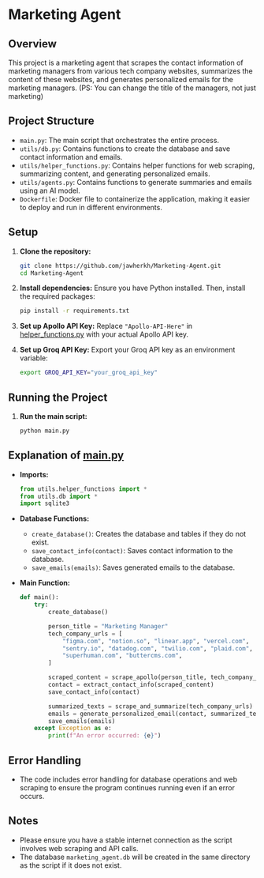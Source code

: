 # Marketing Agent

## Overview
This project is a marketing agent that scrapes the contact information of marketing managers from various tech company websites, summarizes the content of these websites, and generates personalized emails for the marketing managers. (PS: You can change the title of the managers, not just marketing)

## Project Structure
- `main.py`: The main script that orchestrates the entire process.
- `utils/db.py`: Contains functions to create the database and save contact information and emails.
- `utils/helper_functions.py`: Contains helper functions for web scraping, summarizing content, and generating personalized emails.
- `utils/agents.py`: Contains functions to generate summaries and emails using an AI model.
- `Dockerfile`: Docker file to containerize the application, making it easier to deploy and run in different environments.

## Setup
1. **Clone the repository:**
    ```sh
    git clone https://github.com/jawherkh/Marketing-Agent.git
    cd Marketing-Agent
    ```

2. **Install dependencies:**
    Ensure you have Python installed. Then, install the required packages:
    ```sh
    pip install -r requirements.txt
    ```

3. **Set up Apollo API Key:**
    Replace `"Apollo-API-Here"` in [helper_functions.py](http://_vscodecontentref_/0) with your actual Apollo API key.

4. **Set up Groq API Key:**
    Export your Groq API key as an environment variable:
    ```sh
    export GROQ_API_KEY="your_groq_api_key"
    ```

## Running the Project
1. **Run the main script:**
    ```sh
    python main.py
    ```

## Explanation of [main.py](http://_vscodecontentref_/1)
- **Imports:**
    ```python
    from utils.helper_functions import *
    from utils.db import *
    import sqlite3
    ```

- **Database Functions:**
    - `create_database()`: Creates the database and tables if they do not exist.
    - `save_contact_info(contact)`: Saves contact information to the database.
    - `save_emails(emails)`: Saves generated emails to the database.

- **Main Function:**
    ```python
    def main():
        try:
            create_database()

            person_title = "Marketing Manager"
            tech_company_urls = [
                "figma.com", "notion.so", "linear.app", "vercel.com",
                "sentry.io", "datadog.com", "twilio.com", "plaid.com",
                "superhuman.com", "buttercms.com",
            ]

            scraped_content = scrape_apollo(person_title, tech_company_urls)
            contact = extract_contact_info(scraped_content)
            save_contact_info(contact)

            summarized_texts = scrape_and_summarize(tech_company_urls)
            emails = generate_personalized_email(contact, summarized_texts)
            save_emails(emails)
        except Exception as e:
            print(f"An error occurred: {e}")
    ```


## Error Handling
- The code includes error handling for database operations and web scraping to ensure the program continues running even if an error occurs.

## Notes
- Please ensure you have a stable internet connection as the script involves web scraping and API calls.
- The database `marketing_agent.db` will be created in the same directory as the script if it does not exist.
